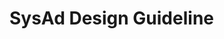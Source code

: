 # SysAd Design Guideline

<link-card-container>

<link-card
  title="Foundations"
  description="SysAdサービス全体に適用されるデザインガイドライン"
  />

<link-card
  title="traQ"
  description="traQに関するデザインガイドライン"
  />

</link-card-container>
